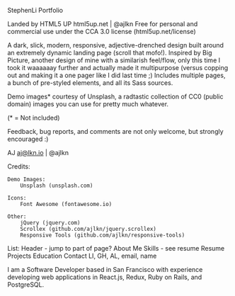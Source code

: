 StephenLi Portfolio


Landed by HTML5 UP
html5up.net | @ajlkn
Free for personal and commercial use under the CCA 3.0 license (html5up.net/license)


A dark, slick, modern, responsive, adjective-drenched design built around an extremely
dynamic landing page (scroll that mofo!). Inspired by Big Picture, another design
of mine with a similarish feel/flow, only this time I took it waaaaaay further and
actually made it multipurpose (versus copping out and making it a one pager like I
did last time ;) Includes multiple pages, a bunch of pre-styled elements, and all
its Sass sources.

Demo images* courtesy of Unsplash, a radtastic collection of CC0 (public domain) images
you can use for pretty much whatever.

(* = Not included)

Feedback, bug reports, and comments are not only welcome, but strongly encouraged :)

AJ
aj@lkn.io | @ajlkn


Credits:

	Demo Images:
		Unsplash (unsplash.com)

	Icons:
		Font Awesome (fontawesome.io)

	Other:
		jQuery (jquery.com)
		Scrollex (github.com/ajlkn/jquery.scrollex)
		Responsive Tools (github.com/ajlkn/responsive-tools)

List:
Header - jump to part of page?
About Me
Skills - see resume
Resume
Projects
Education
Contact LI, GH, AL, email, name

I am a Software Developer based in San Francisco with experience developing web applications in React.js, Redux, Ruby on Rails, and PostgreSQL.

